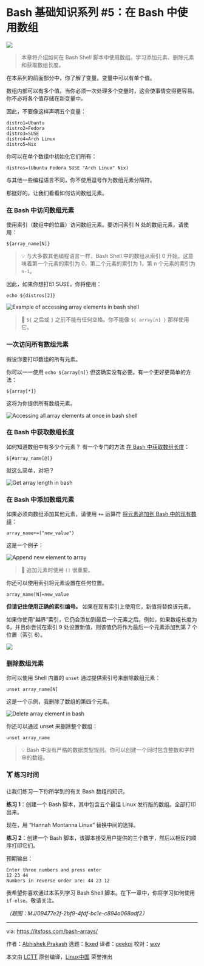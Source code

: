 [#]: subject: "Bash Basics Series #5: Using Arrays in Bash"
[#]: via: "https://itsfoss.com/bash-arrays/"
[#]: author: "Abhishek Prakash https://itsfoss.com/author/abhishek/"
[#]: collector: "lkxed"
[#]: translator: "geekpi"
[#]: reviewer: "wxy"
[#]: publisher: "wxy"
[#]: url: "https://linux.cn/article-16016-1.html"

Bash 基础知识系列 #5：在 Bash 中使用数组
======

![][0]

> 本章将介绍如何在 Bash Shell 脚本中使用数组。学习添加元素、删除元素和获取数组长度。

在本系列的前面部分中，你了解了变量。变量中可以有单个值。

数组内部可以有多个值。当你必须一次处理多个变量时，这会使事情变得更容易。你不必将各个值存储在新变量中。

因此，不要像这样声明五个变量：

```
distro1=Ubuntu
distro2=Fedora
distro3=SUSE
distro4=Arch Linux
distro5=Nix
```

你可以在单个数组中初始化它们所有：

```
distros=(Ubuntu Fedora SUSE "Arch Linux" Nix)
```

与其他一些编程语言不同，你不使用逗号作为数组元素分隔符。

那挺好的。让我们看看如何访问数组元素。

### 在 Bash 中访问数组元素

使用索引（数组中的位置）访问数组元素。要访问索引 N 处的数组元素，请使用：

```
${array_name[N]}
```

> 💡 与大多数其他编程语言一样，Bash Shell 中的数组从索引 0 开始。这意味着第一个元素的索引为 0，第二个元素的索引为 1，第 n 个元素的索引为 `n-1`。

因此，如果你想打印 SUSE，你将使用：

```
echo ${distros[2]}
```

![Example of accessing array elements in bash shell][1]

> 🚧 `${` 之后或 `}` 之前不能有任何空格。你不能像 `${ array[n] }` 那样使用它。

### 一次访问所有数组元素

假设你要打印数组的所有元素。

你可以一一使用 `echo ${array[n]}` 但这确实没有必要。有一个更好更简单的方法：

```
${array[*]}
```

这将为你提供所有数组元素。

![Accessing all array elements at once in bash shell][2]

### 在 Bash 中获取数组长度

如何知道数组中有多少个元素？ 有一个专门的方法 [在 Bash 中获取数组长度][3]：

```
${#array_name[@]}
```

就这么简单，对吧？

![Get array length in bash][4]

### 在 Bash 中添加数组元素

如果必须向数组添加其他元素，请使用 `+=` 运算符 [将元素追加到 Bash 中的现有数组][5]：

```
array_name+=("new_value")
```

这是一个例子：

![Append new element to array][6]

> 🚧 追加元素时使用 `()` 很重要。

你还可以使用索引将元素设置在任何位置。

```
array_name[N]=new_value
```

**但请记住使用正确的索引编号。** 如果在现有索引上使用它，新值将替换该元素。

如果你使用“越界”索引，它仍会添加到最后一个元素之后。例如，如果数组长度为 6，并且你尝试在索引 9 处设置新值，则该值仍将作为最后一个元素添加到第 7 个位置（索引 6）。

![][7]

### 删除数组元素

你可以使用 Shell 内置的 `unset` 通过提供索引号来删除数组元素：

```
unset array_name[N]
```

这是一个示例，我删除了数组的第四个元素。

![Delete array element in bash][8]

你还可以通过 unset 来删除整个数组：

```
unset array_name
```

> 💡 Bash 中没有严格的数据类型规则。你可以创建一个同时包含整数和字符串的数组。

### 🏋️ 练习时间

让我们练习一下你所学到的有关 Bash 数组的知识。

**练习 1**：创建一个 Bash 脚本，其中包含五个最佳 Linux 发行版的数组。全部打印出来。

现在，用 “Hannah Montanna Linux” 替换中间的选择。

**练习 2**：创建一个 Bash 脚本，该脚本接受用户提供的三个数字，然后以相反的顺序打印它们。

预期输出：

```
Enter three numbers and press enter
12 23 44
Numbers in reverse order are: 44 23 12
```

我希望你喜欢通过本系列学习 Bash Shell 脚本。在下一章中，你将学习如何使用 `if-else`。敬请关注。

*（题图：MJ/09477e2f-2bf9-4fdf-bc1e-c894a068adf2）*

--------------------------------------------------------------------------------

via: https://itsfoss.com/bash-arrays/

作者：[Abhishek Prakash][a]
选题：[lkxed][b]
译者：[geekpi](https://github.com/geekpi)
校对：[wxy](https://github.com/wxy)

本文由 [LCTT](https://github.com/LCTT/TranslateProject) 原创编译，[Linux中国](https://linux.cn/) 荣誉推出

[a]: https://itsfoss.com/author/abhishek/
[b]: https://github.com/lkxed/
[1]: https://itsfoss.com/content/images/2023/07/accessing-array-elements-bash.png
[2]: https://itsfoss.com/content/images/2023/07/accessing-all-array-elements-bash.png
[3]: https://linuxhandbook.com:443/array-length-bash/
[4]: https://itsfoss.com/content/images/2023/07/get-array-length-bash.png
[5]: https://linuxhandbook.com:443/bash-append-array/
[6]: https://itsfoss.com/content/images/2023/07/append-element-to-array.png
[7]: https://itsfoss.com/content/images/2023/07/add-array-element-bash-1.png
[8]: https://itsfoss.com/content/images/2023/07/delete-array-element-bash.png
[0]: https://img.linux.net.cn/data/attachment/album/202307/20/150302ttfmzchutthfcncm.jpg